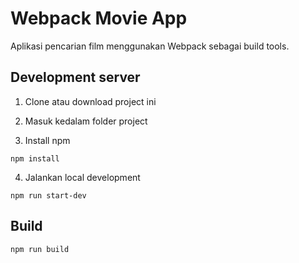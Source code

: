 # Webpack Movie App

Aplikasi pencarian film menggunakan Webpack sebagai build tools.

## Development server

1. Clone atau download project ini

2. Masuk kedalam folder project

3. Install npm

```
npm install
```

4. Jalankan local development

```
npm run start-dev
```

## Build

```
npm run build
```
